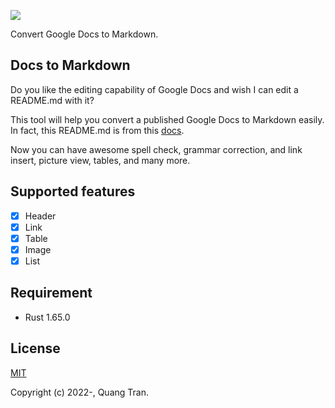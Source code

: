 ![](https://lh4.googleusercontent.com/Tx09_Zv4cHk1SIThLQnoJpw7Ie8mL783_Y4x8l6zKMr2xihjLsqTOB-MGVpx9EOOw0-XAI2B0pZiQIgd2SzfMfDugTOQurUXEZLCNtKPUJLsgbaBrOeClEZTVEzbkfJK5vbc3RrEfDq4X5zxukCJtmZK7KwNs6vbu6apXbnhZT1eRGi4vElpOZQ)

Convert Google Docs to Markdown.

Docs to Markdown
---

Do you like the editing capability of Google Docs and wish I can edit a README.md with it?

This tool will help you convert a published Google Docs to Markdown easily. In fact, this README.md is from this [docs](https://docs.google.com/document/d/e/2PACX-1vTL6dR4i900OLQUeTDs40RD2nPI-yyLzkvMgcDxzNWOkJVlVzpprHqS8Qgp-LGccMOHVwCw76SEQXR5/pub).

Now you can have awesome spell check, grammar correction, and link insert, picture view, tables, and many more.

Supported features
---
- [x] Header
- [x] Link
- [x] Table
- [x] Image
- [x] List

Requirement
---

- Rust 1.65.0

License
---

[MIT](https://opensource.org/licenses/MIT)

Copyright (c) 2022-, Quang Tran.
